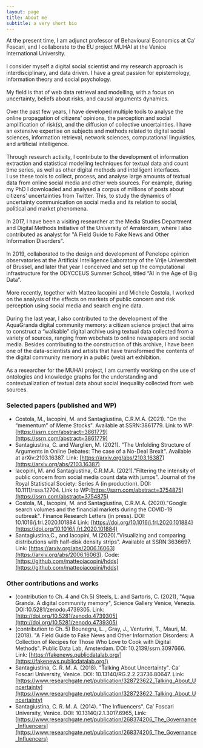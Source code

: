 ```yaml
---
layout: page
title: About me
subtitle: a very short bio
---
```


At the present time, I am adjunct professor of Behavioural Economics at Ca' Foscari, and I collaborate to the EU project MUHAI at the Venice International University.
<br><br>
I consider myself a digital social scientist and my research approach is interdisciplinary, and data driven. I have a great passion for epistemology, information theory and social psychology.  <br><br>
My field is that of web data retrieval and modelling, with a focus on uncertainty, beliefs about risks, and causal arguments dynamics.
<br><br>
Over the past few years, I have developed multiple tools to analyse the online propagation of citizens’ opinions, the perception and social amplification of risk(s), and the diffusion of collective uncertainties. I have an extensive expertise on subjects and methods related to digital social sciences, information retrieval, network sciences, computational linguistics, and artificial intelligence.
<br><br>
Through research activity, I contribute to the development of information extraction and statistical modelling techniques for textual data and count time series, as well as other digital methods and intelligent interfaces. <br>
I use these tools to collect, process, and analyse large amounts of textual data from online social media and other web sources. For example, during my PhD I downloaded and analysed a corpus of millions of posts about citizens’ uncertainties from Twitter. This, to study the dynamics of uncertainty communication on social media and its relation to social, political and market phenomena.
<br><br>
 In 2017, I have been a visiting researcher at the Media Studies Department and Digital Methods Initiative of the University of Amsterdam, where I also contributed as analyst for "A Field Guide to Fake News and Other Information Disorders”.
<br><br>
 In 2019, collaborated to the design and development of Penelope opinion observatories at the Artificial Intelligence Laboratory of the Vrije Universiteit of Brussel, and later that year I conceived and set up the computational infrastructure for the ODYCCEUS Summer School, titled “AI in the Age of Big Data”.
<br><br>
 More recently, together with Matteo Iacopini and Michele Costola, I worked on the analysis of the effects on markets of public concern and risk perception using social media and search engine data.
<br><br>
  During the last year, I also contributed to the development of the AquaGranda digital community memory: a citizen science project that aims to construct a “walkable” digital archive using textual data collected from a variety of sources, ranging from webchats to online newspapers and social media. Besides contributing to the construction of this archive, I have been one of the data-scientists and artists that have transformed the contents of the digital community memory in a public (web) art exhibition.
<br><br>
  As a researcher for the MUHAI project, I am currently working on the use of ontologies and knowledge graphs for the understanding and contextualization of textual data about social inequality collected from web sources.

### Selected papers (published and WP)

-	Costola, M., Iacopini, M. and Santagiustina, C.R.M.A. (2021). "On the “mementum” of Meme Stocks". Available at SSRN:3861779. Link to WP:[https://ssrn.com/abstract=3861779](https://ssrn.com/abstract=3861779)
- Santagiustina, C. and Warglien, M. (2021). "The Unfolding Structure of Arguments in Online Debates: The case of a No-Deal Brexit". Available at arXiv:2103.16387. Link: [https://arxiv.org/abs/2103.16387](https://arxiv.org/abs/2103.16387)
-	Iacopini, M. and Santagiustina, C.R.M.A. (2021)."Filtering the intensity of public concern from social media count data with jumps". Journal of the Royal Statistical Society: Series A (in production). DOI: 10.1111/rssa.12704. Link to WP:[https://ssrn.com/abstract=3754875](https://ssrn.com/abstract=3754875)
-	Costola, M., Iacopini, M. and Santagiustina, C.R.M.A. (2020)."Google search volumes and the financial markets during the COVID-19 outbreak". Finance Research Letters (in press). DOI: 10.1016/j.frl.2020.101884 Link: [https://doi.org/10.1016/j.frl.2020.101884](https://doi.org/10.1016/j.frl.2020.101884)
- Santagiustina,C., and Iacopini, M.(2020)."Visualizing and comparing distributions with half-disk density strips". Available at SSRN:3636697. Link: [https://arxiv.org/abs/2006.16063](https://arxiv.org/abs/2006.16063). Code: [https://github.com/matteoiacopini/hdds](https://github.com/matteoiacopini/hdds)

### Other contributions and works

-	(contribution to Ch. 4 and Ch.5) Steels, L. and Sartoris, C. (2021), "Aqua Granda. A digital community memory", Science Gallery Venice, Venezia. DOI:10.5281/zenodo.4739305. Link: [http://doi.org/10.5281/zenodo.4739305](http://doi.org/10.5281/zenodo.4739305)
-	(contribution to Ch. 5) Bounegru, L. , Gray, J., Venturini, T., Mauri, M. (2018). "A Field Guide to Fake News and Other Information Disorders: A Collection of Recipes for Those Who Love to Cook with Digital Methods". Public Data Lab, Amsterdam. DOI: 10.2139/ssrn.3097666. Link: [https://fakenews.publicdatalab.org/](https://fakenews.publicdatalab.org/)
-	Santagiustina, C. R. M. A. (2018). "Talking About Uncertainty". Ca’ Foscari University, Venice. DOI: 10.13140/RG.2.2.23736.80647. Link: [https://www.researchgate.net/publication/328723622_Talking_About_Uncertainty](https://www.researchgate.net/publication/328723622_Talking_About_Uncertainty)
-	Santagiustina, C. R. M. A. (2014). "The Influencers". Ca’ Foscari University, Venice. DOI: 10.13140/2.1.3017.6965, Link: [https://www.researchgate.net/publication/268374206_The_Governance_Influencers](https://www.researchgate.net/publication/268374206_The_Governance_Influencers)
